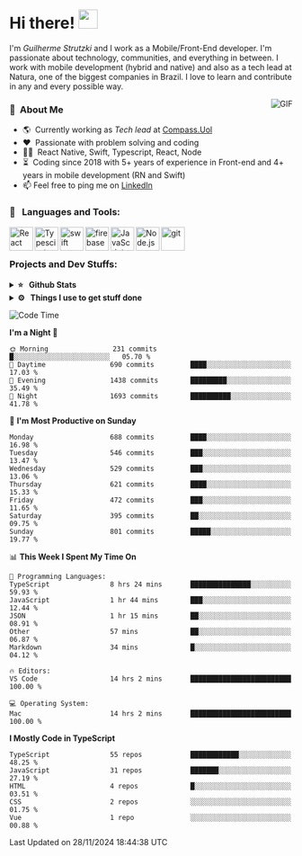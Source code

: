 # Hi there! <img src="https://github.com/TheDudeThatCode/TheDudeThatCode/blob/master/Assets/Hi.gif" width="34px" height="34px">

I'm _Guilherme Strutzki_ and I work as a Mobile/Front-End developer. I'm passionate about technology, communities, and everything in between. I work with mobile development (hybrid and native) and also as a tech lead at Natura, one of the biggest companies in Brazil. I love to learn and contribute in any and every possible way. 

<img align="right" alt="GIF" src="https://spotify-github-profile.vercel.app/api/view?uid=22gkdonhf4okms5x5dsdjx7sy&cover_image=true&theme=default&bar_color=09ff00&bar_color_cover=false"/>

### :space_invader: &nbsp;About Me
- :earth_americas:&nbsp; Currently working as _Tech lead_ at [Compass.Uol](https://compass.uol/en/home/)
- :heart: &nbsp;Passionate with problem solving and coding
- :technologist: &nbsp;React Native, Swift, Typescript, React, Node
- :hourglass_flowing_sand: &nbsp;Coding since 2018 with 5+ years of experience in Front-end and 4+ years in mobile development (RN and Swift)
- 📫  Feel free to ping me on [LinkedIn](https://www.linkedin.com/in/guilherme-strutzki/?locale=en_US)

### 🔨 &nbsp; Languages and Tools:
<a href="https://reactjs.org/" target="_blank"> <img align="left" alt="React" height ="42px" src="https://raw.githubusercontent.com/rahul-jha98/github_readme_icons/main/language_and_tools/square/react/react.svg"></a>
<a href="https://www.typescriptlang.org/" target="_blank"><img align="left" alt="Typescirpt" height ="42px" src="https://raw.githubusercontent.com/rahul-jha98/github_readme_icons/main/language_and_tools/square/typescript/typescript.svg"></a>
<a href="https://developer.apple.com/swift/" target="_blank"> <img align="left" src="https://raw.githubusercontent.com/rahul-jha98/github_readme_icons/main/language_and_tools/square/swift/swift.svg" alt="swift" height="42px"/> </a> 
<a href="https://firebase.google.com/" target="_blank"> <img align="left" src="https://raw.githubusercontent.com/rahul-jha98/github_readme_icons/main/language_and_tools/square/firebase/firebase.svg" alt="firebase" height ="42px"/> </a>
<a href="https://developer.mozilla.org/en-US/docs/Web/JavaScript" target="_blank"> <img align="left" alt="JavaScript" height ="42px"  src="https://raw.githubusercontent.com/rahul-jha98/github_readme_icons/main/language_and_tools/square/javascript/javascript.svg"> </a>
<a href="https://nodejs.org" target="_blank"><img align="left" alt="Node.js" height ="42px" src="https://raw.githubusercontent.com/rahul-jha98/github_readme_icons/main/language_and_tools/square/node/node.svg"></a>
<a href="https://git-scm.com/" target="_blank"> <img src="https://raw.githubusercontent.com/rahul-jha98/github_readme_icons/main/language_and_tools/square/git-scm/git-scm.svg" align="left" alt="git" height='42px'/> </a> </br></br>


### Projects and Dev Stuffs:

<details>	
  <summary><b>⭐ &nbsp; Github Stats</b></summary>
  <br />
  <img src="https://github-readme-stats.vercel.app/api?username=guistrutzki&show_icons=true&theme=tokyonight"/>
</details>
 
<details>	
  <br />
  <summary><b>⚙️ &nbsp; Things I use to get stuff done</b></summary>
  	<ul>
  	    <li><b>OS:</b> macOS Big Sur 11.2</li>
	    <li><b>Laptop: </b> MacBook Pro (i7, Mid 2014)</li>
  	    <li><b>Browser: </b> Chrome</li>
	    <li><b>Terminal: </b> ZSH: Oh My Zsh</li>
	    <li><b>Code Editor:</b> VScode, XCode and Android Studio</li>
	    <li><b>To Stay Updated:</b> Twitter, Youtube and Instagram.</li>
	</ul>	
</details>

<!--START_SECTION:waka-->
![Code Time](http://img.shields.io/badge/Code%20Time-1%2C570%20hrs%2045%20mins-blue)

**I'm a Night 🦉** 

```text
🌞 Morning                231 commits         █░░░░░░░░░░░░░░░░░░░░░░░░   05.70 % 
🌆 Daytime                690 commits         ████░░░░░░░░░░░░░░░░░░░░░   17.03 % 
🌃 Evening                1438 commits        █████████░░░░░░░░░░░░░░░░   35.49 % 
🌙 Night                  1693 commits        ██████████░░░░░░░░░░░░░░░   41.78 % 
```
📅 **I'm Most Productive on Sunday** 

```text
Monday                   688 commits         ████░░░░░░░░░░░░░░░░░░░░░   16.98 % 
Tuesday                  546 commits         ███░░░░░░░░░░░░░░░░░░░░░░   13.47 % 
Wednesday                529 commits         ███░░░░░░░░░░░░░░░░░░░░░░   13.06 % 
Thursday                 621 commits         ████░░░░░░░░░░░░░░░░░░░░░   15.33 % 
Friday                   472 commits         ███░░░░░░░░░░░░░░░░░░░░░░   11.65 % 
Saturday                 395 commits         ██░░░░░░░░░░░░░░░░░░░░░░░   09.75 % 
Sunday                   801 commits         █████░░░░░░░░░░░░░░░░░░░░   19.77 % 
```


📊 **This Week I Spent My Time On** 

```text
💬 Programming Languages: 
TypeScript               8 hrs 24 mins       ███████████████░░░░░░░░░░   59.93 % 
JavaScript               1 hr 44 mins        ███░░░░░░░░░░░░░░░░░░░░░░   12.44 % 
JSON                     1 hr 15 mins        ██░░░░░░░░░░░░░░░░░░░░░░░   08.91 % 
Other                    57 mins             ██░░░░░░░░░░░░░░░░░░░░░░░   06.87 % 
Markdown                 34 mins             █░░░░░░░░░░░░░░░░░░░░░░░░   04.12 % 

🔥 Editors: 
VS Code                  14 hrs 2 mins       █████████████████████████   100.00 % 

💻 Operating System: 
Mac                      14 hrs 2 mins       █████████████████████████   100.00 % 
```

**I Mostly Code in TypeScript** 

```text
TypeScript               55 repos            ████████████░░░░░░░░░░░░░   48.25 % 
JavaScript               31 repos            ███████░░░░░░░░░░░░░░░░░░   27.19 % 
HTML                     4 repos             █░░░░░░░░░░░░░░░░░░░░░░░░   03.51 % 
CSS                      2 repos             ░░░░░░░░░░░░░░░░░░░░░░░░░   01.75 % 
Vue                      1 repo              ░░░░░░░░░░░░░░░░░░░░░░░░░   00.88 % 
```




 Last Updated on 28/11/2024 18:44:38 UTC
<!--END_SECTION:waka-->
